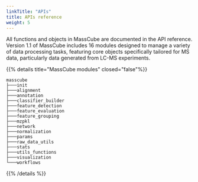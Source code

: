 ```yaml
---
linkTitle: "APIs"
title: APIs reference
weight: 5
---
```


All functions and objects in MassCube are documented in the API reference. Version 1.1 of MassCube includes 16 modules designed to manage a variety of data processing tasks, featuring core objects specifically tailored for MS data, particularly data generated from LC-MS experiments.

{{% details title="MassCube modules" closed="false"%}}

```
masscube
├───init
├───alignment
├───annotation
├───classifier_builder
├───feature_detection
├───feature_evaluation
├───feature_grouping
├───mzpkl
├───network
├───normalization
├───params
├───raw_data_utils
├───stats
├───utils_functions
├───visualization
└───workflows
```

{{% /details %}}
